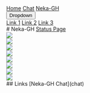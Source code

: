 <div class="w3-bar w3-border w3-light-grey"><a class="w3-button w3-bar-item"href=/ >Home</a> <a class="w3-button w3-bar-item w3-blue"href=#>Chat</a> <a class="w3-button w3-bar-item"href=# hidden></a> <a class="w3-button w3-bar-item w3-green w3-right"href=search>Neka-GH</a><div class=w3-dropdown-click><button class=w3-button onclick=myFunction()>Dropdown <i class="fa fa-caret-down"></i></button><div class="w3-bar-block w3-card-4 w3-dropdown-content"id=demo><a class="w3-button w3-bar-item"href=#>Link 1</a> <a class="w3-button w3-bar-item"href=#>Link 2</a> <a class="w3-button w3-bar-item"href=#>Link 3</a></div></div></div><link rel="stylesheet" href="https://www.w3schools.com/w3css/4/w3.css">
# Neka-GH
<a href="https://cdpn.io/frostyanimations126/debug/WNpNPrq">Status Page</a><br>
<img src="https://img.shields.io/github/followers/Neka126?style=social"><br>
<img src="https://img.shields.io/github/commit-activity/y/Neka126/neka126.github.io"><br>
<img src="https://img.shields.io/github/commit-activity/m/Neka126/neka126.github.io"><br>
<img src="https://img.shields.io/github/commit-activity/w/Neka126/neka126.github.io"><br>
<img src="https://img.shields.io/github/contributors/Neka126/neka126.github.io"><br>
<img src="https://img.shields.io/github/last-commit/Neka126/neka126.github.io"><br>
<img src="https://img.shields.io/github/languages/count/Neka126/neka126.github.io"><br>
<img src="https://img.shields.io/github/languages/top/Neka126/neka126.github.io"><br>
<img src=""><br>
<img src=""><br>
<img src=""><br>
<img src=""><br>
## Links
[Neka-GH Chat](chat)
